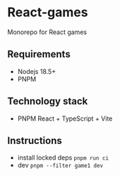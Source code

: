 # React-games
Monorepo for React games

## Requirements
- Nodejs 18.5+
- PNPM

## Technology stack
- PNPM React + TypeScript + Vite

## Instructions
- install locked deps `pnpm run ci`
- dev `pnpm --filter game1 dev`

